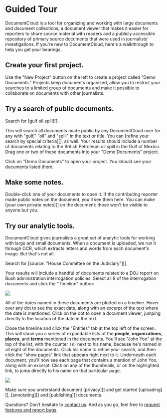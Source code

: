 # Guided Tour

DocumentCloud is a tool for organizing and working with large documents and document collections, a document viewer that makes it easier for reporters to share source material with readers and a publicly accessible repository of primary source documents that were used in journalists' investigations. If you're new to DocumentCloud, here's a walkthrough to help you get your bearings. 

## Create your first project.

Use the "New Project" button on the left to create a project called "Demo Documents." Projects keep documents organized, allow you to restrict your searches to a limited group of documents and make it possible to collaborate on documents with other journalists.

## Try a search of public documents.

Search for [gulf oil spill][].

This will search all documents made public by any DocumentCloud user for any with "gulf," "oil" and "spill" in the text or title. You can [refine your search by special criteria][], as well. Your results should include a number of documents relating to the British Petroleum oil spill in the Gulf of Mexico. Drag one or two of these documents into your "Demo Documents" project. 

Click on "Demo Documents" to open your project. You should see your documents listed there.

## Make some notes.

Double-click one of your documents to open it. If the contributing reporter made public notes on the document, you'll see them here. You can make [your own private notes][] on the document: those won't be visible to anyone but you.

## <span id="analytic_tools">Try our analytic tools.</span>

DocumentCloud gives journalists a great set of analytic tools for working with large and small documents. When a document is uploaded, we run it through OCR, which extracts letters and words from each document's image. But that's not all. 
 
Search for [source: "House Committee on the Judiciary"][].
 
Your results will include a handful of documents related to a DOJ report on Bush administration interrogation policies. Select all 8 of the interrogation documents and click the "Timeline" button:

<img src="/images/help/timeline.jpg" class="full_line" />

All of the dates named in these documents are plotted on a timeline. Hover over any dot to see the exact date, along with an excerpt of the text where the date is mentioned. Click on the dot to open a document viewer, jumping directly to the location of the date in the text.
 
Close the timeline and click the "Entities" tab at the top left of the screen. This will show you a series of expandable lists of the **people**, **organizations**, **places**, and **terms** mentioned in the documents. You'll see "John Yoo" at the top of the list, with the counter `(8)` next to his name, because he's named in all eight of the documents. Click his name to refine your search, and then click the "show pages" link that appears right next to it. Underneath each document, you'll now see each page that contains a mention of John Yoo, along with an excerpt. Click on any of the thumbnails, or on the highlighted link, to jump directly to his name on that particular page.

<img src="/images/help/show_pages.png" class="full_line" />

Make sure you understand document [privacy][] and get started [uploading][], [annotating][] and [publishing][] documents. 

Questions? Don't hesitate to [contact us][]. And as you go, feel free to [request features and report bugs][].


[request features and report bugs]: http://documentcloud.uservoice.com
[contact us]: javascript:dc.ui.Dialog.contact()

